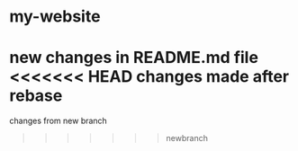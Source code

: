 # my-website
new changes in README.md file
<<<<<<< HEAD
changes made after rebase
=======
changes from new branch
>>>>>>> newbranch
